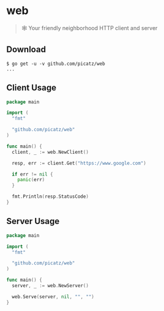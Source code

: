 # web
> 🕸 Your friendly neighborhood HTTP client and server

## Download

```console
$ go get -u -v github.com/picatz/web
...
```

## Client Usage

```go
package main

import (
  "fmt"

  "github.com/picatz/web"
)

func main() {
  client, _ := web.NewClient()

  resp, err := client.Get("https://www.google.com")

  if err != nil {
    panic(err)
  }

  fmt.Println(resp.StatusCode)
}
```

## Server Usage

```go
package main

import (
  "fmt"

  "github.com/picatz/web"
)

func main() {
  server, _ := web.NewServer()

  web.Serve(server, nil, "", "")
}

```
